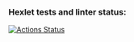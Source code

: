 ### Hexlet tests and linter status:
[![Actions Status](https://github.com/Kaliya-tech/java-project-61/actions/workflows/hexlet-check.yml/badge.svg)](https://github.com/Kaliya-tech/java-project-61/actions)
